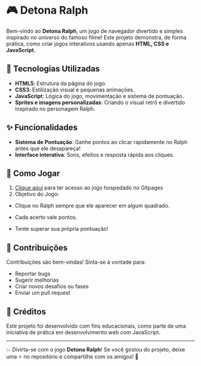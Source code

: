 # 🎮 Detona Ralph

Bem-vindo ao **Detona Ralph**, um jogo de navegador divertido e simples inspirado no universo do famoso filme! Este projeto demonstra, de forma prática, como criar jogos interativos usando apenas **HTML, CSS e JavaScript**.

## 🧰 Tecnologias Utilizadas

- **HTML5**: Estrutura da página do jogo.
- **CSS3**: Estilização visual e pequenas animações.
- **JavaScript**: Lógica do jogo, movimentação e sistema de pontuação.
- **Sprites e imagens personalizadas**: Criando o visual retrô e divertido inspirado no personagem Ralph.

## ✨ Funcionalidades

- **Sistema de Pontuação**: Ganhe pontos ao clicar rapidamente no Ralph antes que ele desapareça!
- **Interface interativa**: Sons, efeitos e resposta rápida aos cliques.

## 🚀 Como Jogar

 1. [Clique aqui](https://tgk-dragon.github.io/Detona-Halph/) para ter acesso ao jogo hospedado no Gitpages
 2. Objetivo do Jogo:

- Clique no Ralph sempre que ele aparecer em algum quadrado.

- Cada acerto vale pontos.

- Tente superar sua própria pontuação!

## 🙌 Contribuições

Contribuições são bem-vindas! Sinta-se à vontade para:

- Reportar bugs
- Sugerir melhorias
- Criar novos desafios ou fases
- Enviar um pull request

## 📌 Créditos

Este projeto foi desenvolvido com fins educacionais, como parte de uma iniciativa de prática em desenvolvimento web com JavaScript.

---

💥 Divirta-se com o jogo **Detona Ralph**! Se você gostou do projeto, deixe uma ⭐️ no repositório e compartilhe com os amigos! 👾
